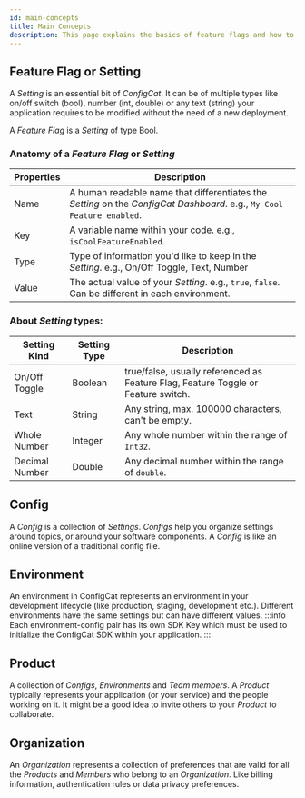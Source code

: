 ```yaml
---
id: main-concepts
title: Main Concepts
description: This page explains the basics of feature flags and how to use them. Displays how configs, products and settings are organized within the feature flag service.
---
```


## Feature Flag or Setting

A _Setting_ is an essential bit of _ConfigCat_. It can be of multiple types like on/off switch (bool), number (int, double) or any text (string) your application requires to be modified without the need of a new deployment.

A _Feature Flag_ is a _Setting_ of type Bool.

### Anatomy of a _Feature Flag_ or _Setting_

| Properties | Description                                                                                                            |
| ---------- | ---------------------------------------------------------------------------------------------------------------------- |
| Name       | A human readable name that differentiates the _Setting_ on the _ConfigCat Dashboard_. e.g., `My Cool Feature enabled`. |
| Key        | A variable name within your code. e.g., `isCoolFeatureEnabled`.                                                        |
| Type       | Type of information you'd like to keep in the _Setting_. e.g., On/Off Toggle, Text, Number                             |
| Value      | The actual value of your _Setting_. e.g., `true`, `false`. Can be different in each environment.                       |

### About _Setting_ types:

| Setting Kind   | Setting Type | Description                                                                       |
| -------------- | ------------ | --------------------------------------------------------------------------------- |
| On/Off Toggle  | Boolean      | true/false, usually referenced as Feature Flag, Feature Toggle or Feature switch. |
| Text           | String       | Any string, max. 100000 characters, can't be empty.                                |
| Whole Number   | Integer      | Any whole number within the range of `Int32`.                                      |
| Decimal Number | Double       | Any decimal number within the range of `double`.                                   |

## Config

A _Config_ is a collection of _Settings_. _Configs_ help you organize settings around topics, or around your software components. A _Config_ is like an online version of a traditional config file.

## Environment

An environment in ConfigCat represents an environment in your development lifecycle (like production, staging, development etc.). Different environments have the same settings but can have different values.
:::info
Each environment-config pair has its own SDK Key which must be used to initialize the ConfigCat SDK within your application.
:::

## Product

A collection of _Configs_, _Environments_ and _Team members_. A _Product_ typically represents your application (or your service) and the people working on it. It might be a good idea to invite others to your _Product_ to collaborate.

## Organization

An _Organization_ represents a collection of preferences that are valid for all the _Products_ and _Members_ who belong to
an _Organization_. Like billing information, authentication rules or data privacy preferences.

